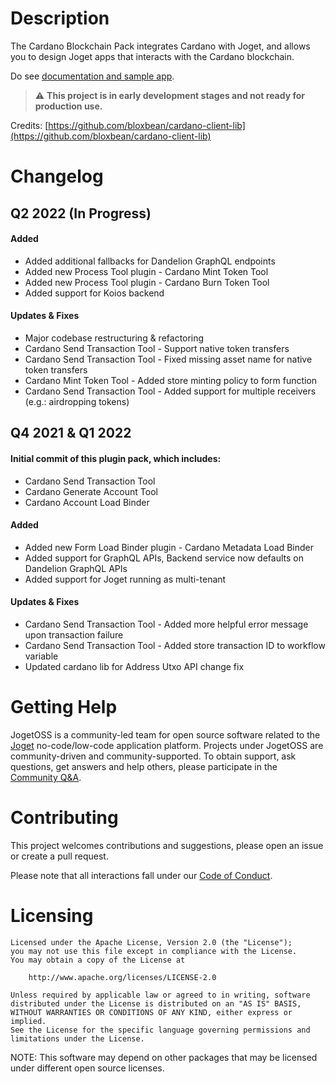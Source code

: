 # Description

The Cardano Blockchain Pack integrates Cardano with Joget, and allows you to design Joget apps that interacts with the Cardano blockchain.

Do see [documentation and sample app](https://dev.joget.org/community/display/marketplace/Cardano+Blockchain+Pack).

> :warning: **This project is in early development stages and not ready for production use.**

Credits: [https://github.com/bloxbean/cardano-client-lib](https://github.com/bloxbean/cardano-client-lib)

# Changelog

## Q2 2022 (In Progress)
#### Added
- Added additional fallbacks for Dandelion GraphQL endpoints
- Added new Process Tool plugin - Cardano Mint Token Tool
- Added new Process Tool plugin - Cardano Burn Token Tool
- Added support for Koios backend

#### Updates & Fixes
- Major codebase restructuring & refactoring
- Cardano Send Transaction Tool - Support native token transfers
- Cardano Send Transaction Tool - Fixed missing asset name for native token transfers
- Cardano Mint Token Tool - Added store minting policy to form function
- Cardano Send Transaction Tool - Added support for multiple receivers (e.g.: airdropping tokens)

## Q4 2021 & Q1 2022
#### Initial commit of this plugin pack, which includes:
- Cardano Send Transaction Tool
- Cardano Generate Account Tool
- Cardano Account Load Binder

#### Added
- Added new Form Load Binder plugin - Cardano Metadata Load Binder
- Added support for GraphQL APIs, Backend service now defaults on Dandelion GraphQL APIs
- Added support for Joget running as multi-tenant

#### Updates & Fixes
- Cardano Send Transaction Tool - Added more helpful error message upon transaction failure
- Cardano Send Transaction Tool - Added store transaction ID to workflow variable
- Updated cardano lib for Address Utxo API change fix

# Getting Help

JogetOSS is a community-led team for open source software related to the [Joget](https://www.joget.org) no-code/low-code application platform.
Projects under JogetOSS are community-driven and community-supported.
To obtain support, ask questions, get answers and help others, please participate in the [Community Q&A](https://answers.joget.org/).

# Contributing

This project welcomes contributions and suggestions, please open an issue or create a pull request.

Please note that all interactions fall under our [Code of Conduct](https://github.com/jogetoss/repo-template/blob/main/CODE_OF_CONDUCT.md).

# Licensing

    Licensed under the Apache License, Version 2.0 (the "License");
    you may not use this file except in compliance with the License.
    You may obtain a copy of the License at

        http://www.apache.org/licenses/LICENSE-2.0

    Unless required by applicable law or agreed to in writing, software
    distributed under the License is distributed on an "AS IS" BASIS,
    WITHOUT WARRANTIES OR CONDITIONS OF ANY KIND, either express or implied.
    See the License for the specific language governing permissions and
    limitations under the License.

NOTE: This software may depend on other packages that may be licensed under different open source licenses.
